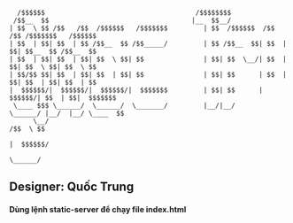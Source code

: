 
	  /$$$$$$                                      /$$$$$$$$                                     
	 /$$__  $$                                    |__  $$__/                                     
	| $$  \ $$ /$$   /$$  /$$$$$$   /$$$$$$$         | $$  /$$$$$$  /$$   /$$ /$$$$$$$   /$$$$$$ 
	| $$  | $$| $$  | $$ /$$__  $$ /$$_____/         | $$ /$$__  $$| $$  | $$| $$__  $$ /$$__  $$
	| $$  | $$| $$  | $$| $$  \ $$| $$               | $$| $$  \__/| $$  | $$| $$  \ $$| $$  \ $$
	| $$/$$ $$| $$  | $$| $$  | $$| $$               | $$| $$      | $$  | $$| $$  | $$| $$  | $$
	|  $$$$$$/|  $$$$$$/|  $$$$$$/|  $$$$$$$         | $$| $$      |  $$$$$$/| $$  | $$|  $$$$$$$
	 \____ $$$ \______/  \______/  \_______/         |__/|__/       \______/ |__/  |__/ \____  $$
		  \__/                                                                          /$$  \ $$
																					   |  $$$$$$/
																						\______/ 
## Designer: Quốc Trung

#### Dùng lệnh static-server để chạy file index.html